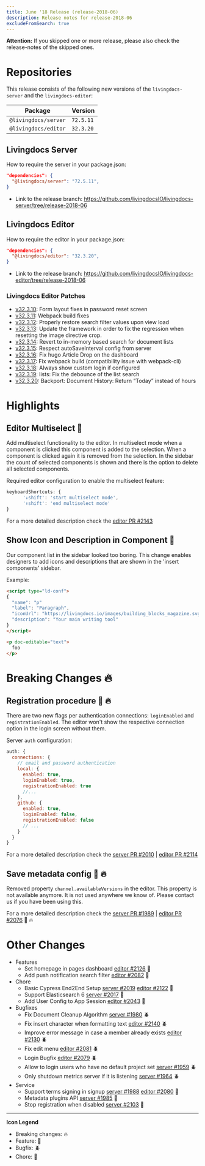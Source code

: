 ```yaml
---
title: June '18 Release (release-2018-06)
description: Release notes for release-2018-06
excludeFromSearch: true
---
```


**Attention:** If you skipped one or more release, please also check the release-notes of the skipped ones.

# Repositories

This release consists of the following new versions of the `livingdocs-server` and the `livingdocs-editor`:

Package | Version
--- | ---
`@livingdocs/server` | `72.5.11`
`@livingdocs/editor` | `32.3.20`


## Livingdocs Server

How to require the server in your package.json:

```json
"dependencies": {
  "@livingdocs/server": "72.5.11",
}
```

- Link to the release branch:
  https://github.com/livingdocsIO/livingdocs-server/tree/release-2018-06


## Livingdocs Editor

How to require the editor in your package.json:

```json
"dependencies": {
  "@livingdocs/editor": "32.3.20",
}
```

- Link to the release branch:
  https://github.com/livingdocsIO/livingdocs-editor/tree/release-2018-06


### Livingdocs Editor Patches

- [v32.3.10](https://github.com/livingdocsIO/livingdocs-editor/releases/tag/v32.3.10): Form layout fixes in password reset screen
- [v32.3.11](https://github.com/livingdocsIO/livingdocs-editor/releases/tag/v32.3.11): Webpack build fixes
- [v32.3.12](https://github.com/livingdocsIO/livingdocs-editor/releases/tag/v32.3.12): Properly restore search filter values upon view load
- [v32.3.13](https://github.com/livingdocsIO/livingdocs-editor/releases/tag/v32.3.13): Update the framework in order to fix the regression when resetting the image directive crop.
- [v32.3.14](https://github.com/livingdocsIO/livingdocs-editor/releases/tag/v32.3.14): Revert to in-memory based search for document lists
- [v32.3.15](https://github.com/livingdocsIO/livingdocs-editor/releases/tag/v32.3.15): Respect autoSaveInterval config from server
- [v32.3.16](https://github.com/livingdocsIO/livingdocs-editor/releases/tag/v32.3.16): Fix hugo Article Drop on the dashboard
- [v32.3.17](https://github.com/livingdocsIO/livingdocs-editor/releases/tag/v32.3.17): Fix webpack build (compatibility issue with webpack-cli)
- [v32.3.18](https://github.com/livingdocsIO/livingdocs-editor/releases/tag/v32.3.18): Always show custom login if configured
- [v32.3.19](https://github.com/livingdocsIO/livingdocs-editor/releases/tag/v32.3.19): lists: Fix the debounce of the list search
- [v32.3.20](https://github.com/livingdocsIO/livingdocs-editor/releases/tag/v32.3.20): Backport: Document History: Return “Today” instead of hours




# Highlights

## Editor Multiselect :gift:

Add multiselect functionality to the editor. In multiselect mode when a component is clicked this component is added to the selection. When a component is clicked again it is removed from the selection. In the sidebar the count of selected components is shown and there is the option to delete all selected components.

Required editor configuration to enable the multiselect feature:

```js
keyboardShortcuts: {
      '↓shift': 'start multiselect mode',
      '↑shift': 'end multiselect mode'
}
```

For a more detailed description check the [editor PR #2143](https://github.com/livingdocsIO/livingdocs-editor/pull/2143)

## Show Icon and Description in Component :gift:

Our component list in the sidebar looked too boring. This change enables designers to add icons and descriptions that are shown in the 'insert components' sidebar.

Example:
```html
<script type="ld-conf">
{
  "name": "p"
  "label": "Paragraph",
  "iconUrl": "https://livingdocs.io/images/building_blocks_magazine.svg",
  "description": "Your main writing tool"
}
</script>

<p doc-editable="text">
  foo
</p>
```


# Breaking Changes :fire:

##  Registration procedure :gift: :fire:

There are two new flags per authentication connections: `loginEnabled` and `registrationEnabled`. The editor won't show the respective connection option
in the login screen without them.

Server `auth` configuration:
```js
auth: {
  connections: {
    // email and password authentication
    local: {
      enabled: true,
      loginEnabled: true,
      registrationEnabled: true
      //...
    },
    github: {
      enabled: true,
      loginEnabled: false,
      registrationEnabled: false
      // ...
    }
  }
}
```

 For a more detailed description check the [server PR #2010](https://github.com/livingdocsIO/livingdocs-server/pull/2010) | [editor PR #2114](https://github.com/livingdocsIO/livingdocs-editor/pull/2114)

##  Save metadata config :gift: :fire:

Removed property `channel.availableVersions` in the editor.
This property is not available anymore. It is not used anywhere we know of. Please contact us if you have been using this.

For a more detailed description check the [server PR #1989](https://github.com/livingdocsIO/livingdocs-server/pull/1989) | [editor PR #2076](https://github.com/livingdocsIO/livingdocs-editor/pull/2076) :gift: :fire:



# Other Changes
* Features
  * Set homepage in pages dashboard [editor #2126](https://github.com/livingdocsIO/livingdocs-editor/pull/2126) :gift:
  * Add push notification search filter [editor #2082](https://github.com/livingdocsIO/livingdocs-editor/pull/2082) :gift:
* Chore
  * Basic Cypress End2End Setup [server #2019](https://github.com/livingdocsIO/livingdocs-server/pull/2019) [editor #2122](https://github.com/livingdocsIO/livingdocs-editor/pull/2122) :wrench:
  * Support Elasticsearch 6 [server #2017](https://github.com/livingdocsIO/livingdocs-server/pull/2017) :wrench:
  * Add User Config to App Session [editor #2043](https://github.com/livingdocsIO/livingdocs-editor/pull/2043) :wrench:
* Bugfixes
  * Fix Document Cleanup Algorithm [server #1980](https://github.com/livingdocsIO/livingdocs-server/pull/1980) :beetle:
  * Fix insert character when formatting text [editor #2140](https://github.com/livingdocsIO/livingdocs-editor/pull/2140) :beetle:
  * Improve error message in case a member already exists [editor #2130](https://github.com/livingdocsIO/livingdocs-editor/pull/2130) :beetle:
  * Fix edit menu [editor #2081](https://github.com/livingdocsIO/livingdocs-editor/pull/2081) :beetle:
  * Login Bugfix [editor #2079](https://github.com/livingdocsIO/livingdocs-editor/pull/2079) :beetle:
  * Allow to login users who have no default project set [server #1959](https://github.com/livingdocsIO/livingdocs-server/pull/1959) :beetle:
  * Only shutdown metrics server if it is listening [server #1964](https://github.com/livingdocsIO/livingdocs-server/pull/1964) :beetle:
* Service
  * Support terms signing in signup [server #1988](https://github.com/livingdocsIO/livingdocs-server/pull/1988) [editor #2080](https://github.com/livingdocsIO/livingdocs-editor/pull/2080) :gift:
  * Metadata plugins API [server #1985](https://github.com/livingdocsIO/livingdocs-server/pull/1985) :gift:
  * Stop registration when disabled [server #2103](https://github.com/livingdocsIO/livingdocs-server/pull/2103) :gift:

---

**Icon Legend**

* Breaking changes: :fire:
* Feature: :gift:
* Bugfix: :beetle:
* Chore: :wrench:

